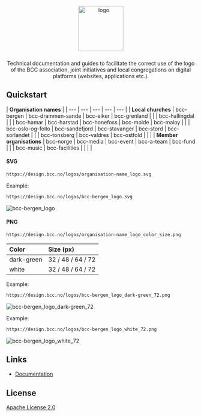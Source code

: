 <p align="center">
  <img alt="logo" src="https://design.bcc.no/assets/github/bcc_logo-secondary_dark-green.png" width="120" style="margin-bottom: 10px;">
</p>
<p align="center">Technical documentation and guides to facilitate the correct use of the logo of the BCC association, joint initiatives and local congregations on digital platforms (websites, applications etc.).</p>

## Quickstart

| **Organisation names** |
| --- | --- | --- | --- | --- |
| **Local churches** | bcc-bergen | bcc-drammen-sande | bcc-eiker | bcc-grenland | 
|   | bcc-hallingdal |
|   | bcc-hamar | bcc-harstad | bcc-honefoss | bcc-molde | bcc-maloy |
|   | bcc-oslo-og-follo | bcc-sandefjord | bcc-stavanger | bcc-stord | bcc-sorlandet |
|   | bcc-tonsberg | bcc-valdres | bcc-ostfold |   |   |
| **Member organisations** | bcc-norge | bcc-media | bcc-event | bcc-a-team | bcc-fund |
|   | bcc-music | bcc-facilities |   |   |   |

#### SVG

```bash
https://design.bcc.no/logos/organisation-name_logo.svg
```
Example:
```bash
https://design.bcc.no/logos/bcc-bergen_logo.svg
```
![bcc-bergen_logo](https://design.bcc.no/logos/bcc-bergen_logo.svg "BCC Bergen Logo")

#### PNG

```bash
https://design.bcc.no/logos/organisation-name_logo_color_size.png
```

| **Color** | **Size** (px) | 
| :--- | :--- |
| dark-green | 32 / 48 / 64 / 72 |
| white | 32 / 48 / 64 / 72 |

Example:
```bash
https://design.bcc.no/logos/bcc-bergen_logo_dark-green_72.png
```
![bcc-bergen_logo_dark-green_72](https://design.bcc.no/logos/bcc-bergen_logo_dark-green_72.png "BCC Bergen Logo Dark-green 72px")

Example:
```bash
https://design.bcc.no/logos/bcc-bergen_logo_white_72.png
```
![bcc-bergen_logo_white_72](https://design.bcc.no/logos/bcc-bergen_logo_white_72.png "BCC Bergen Logo White 72px")

## Links

- [Documentation](https://developer.bcc.no/bcc-design)

## License

[Apache License 2.0](LICENSE.md)